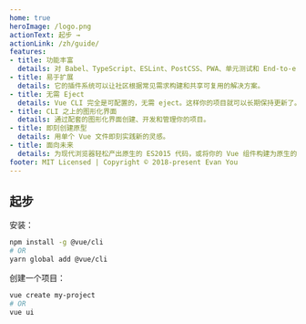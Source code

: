 ```yaml
---
home: true
heroImage: /logo.png
actionText: 起步 →
actionLink: /zh/guide/
features:
- title: 功能丰富
  details: 对 Babel、TypeScript、ESLint、PostCSS、PWA、单元测试和 End-to-end 测试提供开箱即用的支持。
- title: 易于扩展
  details: 它的插件系统可以让社区根据常见需求构建和共享可复用的解决方案。
- title: 无需 Eject
  details: Vue CLI 完全是可配置的，无需 eject。这样你的项目就可以长期保持更新了。
- title: CLI 之上的图形化界面
  details: 通过配套的图形化界面创建、开发和管理你的项目。
- title: 即刻创建原型
  details: 用单个 Vue 文件即刻实践新的灵感。
- title: 面向未来
  details: 为现代浏览器轻松产出原生的 ES2015 代码，或将你的 Vue 组件构建为原生的 Web Components 组件。
footer: MIT Licensed | Copyright © 2018-present Evan You
---
```


## 起步

安装：

``` bash
npm install -g @vue/cli
# OR
yarn global add @vue/cli
```

创建一个项目：

``` bash
vue create my-project
# OR
vue ui
```
